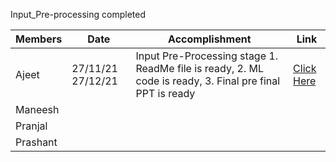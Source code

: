 Input_Pre-processing completed   

Members | Date | Accomplishment | Link |  
--- | --- | --- | --- |
Ajeet | 27/11/21  27/12/21 | Input Pre-Processing stage 1.  ReadMe file is ready, 2. ML code is ready, 3. Final pre final PPT is ready | [Click Here](https://github.com/prashant070800/Final-year-project/blob/main/Software/Source%20Code/Frame_Extract.py) |
Maneesh |  |  |  |  |
Pranjal |  |  |  |  |
Prashant |  |  |  |  |
